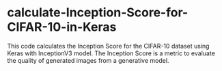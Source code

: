 # calculate-Inception-Score-for-CIFAR-10-in-Keras
This code calculates the Inception Score for the CIFAR-10 dataset using Keras with InceptionV3 model. The Inception Score is a metric to evaluate the quality of generated images from a generative model.
